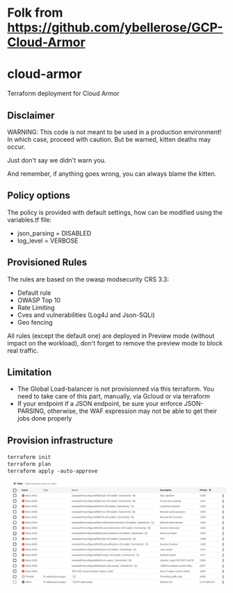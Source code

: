 # Folk from https://github.com/ybellerose/GCP-Cloud-Armor
# cloud-armor
Terraform deployment for Cloud Armor

## Disclaimer
WARNING: This code is not meant to be used in a production environment! In which case, proceed with caution. But be warned, kitten deaths may occur.

Just don't say we didn't warn you. 

And remember, if anything goes wrong, you can always blame the kitten.


## Policy options
The policy is provided with default settings, how can be modified using the variables.tf file: 
- json_parsing = DISABLED
- log_level = VERBOSE

## Provisioned Rules
The rules are based on the owasp modsecurity CRS 3.3:
- Default rule
- OWASP Top 10
- Rate Limiting
- Cves and vulnerabilities (Log4J and Json-SQLi)
- Geo fencing

All rules (except the default one) are deployed in Preview mode (without impact on the workload), don't forget to remove the preview mode to block real traffic.

## Limitation
- The Global Load-balancer is not provisionned via this terraform. You need to take care of this part, manually, via Gcloud or via terraform
- If your endpoint if a JSON endpoint, be sure your enforce JSON-PARSING, otherwise, the WAF expression may not be able to get their jobs done properly

## Provision infrastructure
```
terraform init
terraform plan
terraform apply -auto-approve
```

![Cloud Armor](assets/Screenshot.png)
